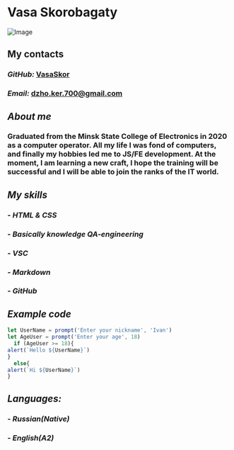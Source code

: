 # Vasa Skorobagaty
![Image](https://i.postimg.cc/rm9k2DK4/ST8-LNBn-Odr0.jpg)
## **My contacts**
###  _GitHub:_ [VasaSkor](https://github.com/VasaSkor)
###  _Email:_  dzho.ker.700@gmail.com
## _About me_
### Graduated from the Minsk State College of Electronics in 2020 as a computer operator. All my life I was fond of computers, and finally my hobbies led me to JS/FE development. At the moment, I am learning a new craft, I hope the training will be successful and I will be able to join the ranks of the IT world.
## _My skills_
### - *HTML & CSS*
### - *Basically knowledge QA-engineering*
### - *VSC*
### - *Markdown*
### - *GitHub*
## _Example code_
```javascript
let UserName = prompt('Enter your nickname', 'Ivan')
let AgeUser = prompt('Enter your age', 18)
  if (AgeUser >= 18){
alert(`Hello ${UserName}`)
}
  else{
alert(`Hi ${UserName}`)
}
```
## _Languages:_
### - *Russian(Native)*
### - *English(A2)*